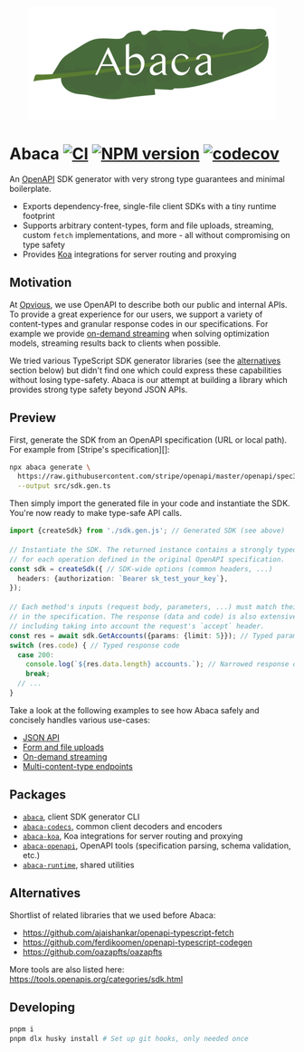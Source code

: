 <p align="center">
  <img src="assets/logo.png" height="200" stype="margin: 2em;"/>
</p>

# Abaca [![CI](https://github.com/opvious/abaca/actions/workflows/ci.yml/badge.svg)](https://github.com/opvious/abaca/actions/workflows/ci.yml) [![NPM version](https://img.shields.io/npm/v/abaca.svg)](https://www.npmjs.com/package/abaca) [![codecov](https://codecov.io/gh/opvious/abaca/branch/main/graph/badge.svg?token=XuV2bcZPjJ)](https://codecov.io/gh/opvious/abaca)

An [OpenAPI][] SDK generator with very strong type guarantees and minimal
boilerplate.

+ Exports dependency-free, single-file client SDKs with a tiny runtime footprint
+ Supports arbitrary content-types, form and file uploads, streaming, custom
  `fetch` implementations, and more - all without compromising on type safety
+ Provides [Koa][] integrations for server routing and proxying


## Motivation

At [Opvious][], we use OpenAPI to describe both our public and internal APIs.
To provide a great experience for our users, we support a variety of
content-types and granular response codes in our specifications. For example we
provide [on-demand streaming](examples/on-demand-streaming) when solving
optimization models, streaming results back to clients when possible.

We tried various TypeScript SDK generator libraries (see the
[alternatives](#alternatives) section below) but didn't find one which could
express these capabilities without losing type-safety. Abaca is our attempt at
building a library which provides strong type safety beyond JSON APIs.


## Preview

First, generate the SDK from an OpenAPI specification (URL or local path). For
example from [Stripe's specification][]:

```sh
npx abaca generate \
  https://raw.githubusercontent.com/stripe/openapi/master/openapi/spec3.yaml \
  --output src/sdk.gen.ts
```

Then simply import the generated file in your code and instantiate the SDK.
You're now ready to make type-safe API calls.

```typescript
import {createSdk} from './sdk.gen.js'; // Generated SDK (see above)

// Instantiate the SDK. The returned instance contains a strongly typed method
// for each operation defined in the original OpenAPI specification.
const sdk = createSdk({ // SDK-wide options (common headers, ...)
  headers: {authorization: `Bearer sk_test_your_key`},
});

// Each method's inputs (request body, parameters, ...) must match their type
// in the specification. The response (data and code) is also extensively typed,
// including taking into account the request's `accept` header.
const res = await sdk.GetAccounts({params: {limit: 5}}); // Typed parameters
switch (res.code) { // Typed response code
  case 200:
    console.log(`${res.data.length} accounts.`); // Narrowed response data type
    break;
  // ...
}
```

Take a look at the following examples to see how Abaca safely and concisely
handles various use-cases:

+ [JSON API](/examples/json)
+ [Form and file uploads](/examples/forms-and-files)
+ [On-demand streaming](/examples/on-demand-streaming)
+ [Multi-content-type endpoints](/examples/multi-content-types)


## Packages

+ [`abaca`](/packages/abaca), client SDK generator CLI
+ [`abaca-codecs`](/packages/abaca-codecs), common client decoders and encoders
+ [`abaca-koa`](/packages/abaca-koa), Koa integrations for server routing and
  proxying
+ [`abaca-openapi`](/packages/abaca-openapi), OpenAPI tools (specification
  parsing, schema validation, etc.)
+ [`abaca-runtime`](/packages/abaca-runtime), shared utilities


## Alternatives

Shortlist of related libraries that we used before Abaca:

+ https://github.com/ajaishankar/openapi-typescript-fetch
+ https://github.com/ferdikoomen/openapi-typescript-codegen
+ https://github.com/oazapfts/oazapfts

More tools are also listed here: https://tools.openapis.org/categories/sdk.html


## Developing

```sh
pnpm i
pnpm dlx husky install # Set up git hooks, only needed once
```


[Koa]: https://koajs.com
[OpenAPI]: https://www.openapis.org
[Opvious]: https://www.opvious.io
